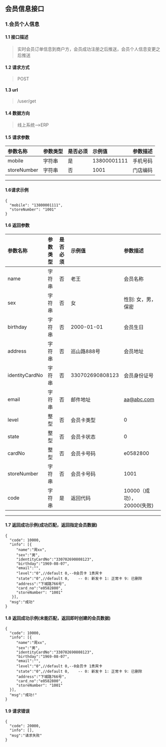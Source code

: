 ## 会员信息接口
### 1.会员个人信息
#### 1.1 接口描述
> 实时会员订单信息到商户方，会员成功注册之后推送，会员个人信息变更之后推送
#### 1.2 请求方式
> POST
#### 1.3 url
> /user/get
#### 1.4 数据方向
> 线上系统-->ERP
#### 1.5 请求参数
| 参数名称 | 参数类型 | 是否必须 | 示例值 | 参数描述  |
| :---         |     :---      |     :--- | :--- | :--- |
| mobile   | 字符串     | 是    | 13800001111    | 手机号码 |
| storeNumber   | 字符串     | 否    | 1001    | 门店编码 |
--------------------- 
#### 1.6请求示例
```
{
  "mobile": "13800001111",
  "storeNumber": "1001"
}
```
#### 1.6 返回参数
| 参数名称 | 参数类型 | 是否必须 | 示例值 | 参数描述  |
| :---         |     :---      |     :--- | :--- | :--- |
| name   | 字符串     | 否    | 老王    | 会员名称 |
| sex   | 字符串     | 否    | 女    | 性别: 女，男，保密 |
| birthday   | 字符串     | 否    | 2000-01-01    | 会员生日 |
| address   | 字符串     | 否    | 巡山路888号    | 会员地址 |
| identityCardNo   | 字符串     | 否    | 330702690808123    | 会员身份证号 |
| email   | 字符串     | 否    | 邮件地址    | aa@abc.com |
| level   | 整型     | 否    | 会员卡类型    | 0 |
| state   | 整型     | 否    | 会员卡状态    | 0 |
| cardNo   | 整型     | 否    | 会员卡号码    | e0582800 |
| storeNumber   | 字符串     | 否    | 会员卡号码    | 1001 |
| code   | 字符串     | 是    | 返回代码    | 10000（成功），20000(失败) |
--------------------- 
#### 1.7 返回成功示例(成功匹配，返回指定会员数据)
```
{
  "code": 10000,
  "info": [{
     "name":"周xx",
     "sex":"男",
     "identityCardNo":"330702690808123",
     "birthday":"1969-08-07",
     "email":"",
     "level":"0",//default 0,--0会员卡 1贵宾卡
     "state":"0",//default 0,    -- 0: 新发卡 1: 正常卡 9: 已删除
     "address":"下城路766号",
     "card_no":"e0582800",
     "storeNumber": "1001"
   }],
  "msg":"成功"
}
```
#### 1.8 返回成功示例(未能匹配，返回即时创建的会员数据)
```
{
  "code": 10000,
  "info": [{
     "name":"周xx",
     "sex":"男",
     "identityCardNo":"330702690808123",
     "birthday":"1969-08-07",
     "email":"",
     "level":"0",//default 0,--0会员卡 1贵宾卡
     "state":"0",//default 0,    -- 0: 新发卡 1: 正常卡 9: 已删除
     "address":"下城路766号",
     "card_no":"e0582800",
     "storeNumber": "1001"
  }],
  "msg":"成功!"
}
```
#### 1.9 请求错误
```
{
  "code": 20000,
  "info": [],
  "msg":"请求失败"
}
```
